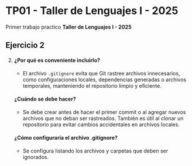 # TP01 - Taller de Lenguajes I - 2025

Primer trabajo practico **Taller de Lenguajes I - 2025**

## Ejercicio 2

2. 
    #### ¿Por qué es conveniente incluirlo?
    - El archivo `.gitignore` evita que Git rastree archivos innecesarios, como configuraciones locales, dependencias generadas o archivos temporales, manteniendo el repositorio limpio y eficiente.
    #### ¿Cuándo se debe hacer?
    - Se debe crear antes de hacer el primer commit o al agregar nuevos archivos que no deban ser rastreados. También es útil al clonar un repositorio para evitar cambios accidentales en archivos locales.
    #### ¿Cómo configuraría el archivo .gitignore?
    - Se configura listando los archivos y carpetas que deben ser ignorados.
